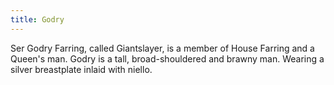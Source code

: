 ```yaml
---
title: Godry
---
```


Ser Godry Farring, called Giantslayer, is a member of House Farring and a Queen's man. Godry is a tall, broad-shouldered and brawny man. Wearing a silver breastplate inlaid with niello.


